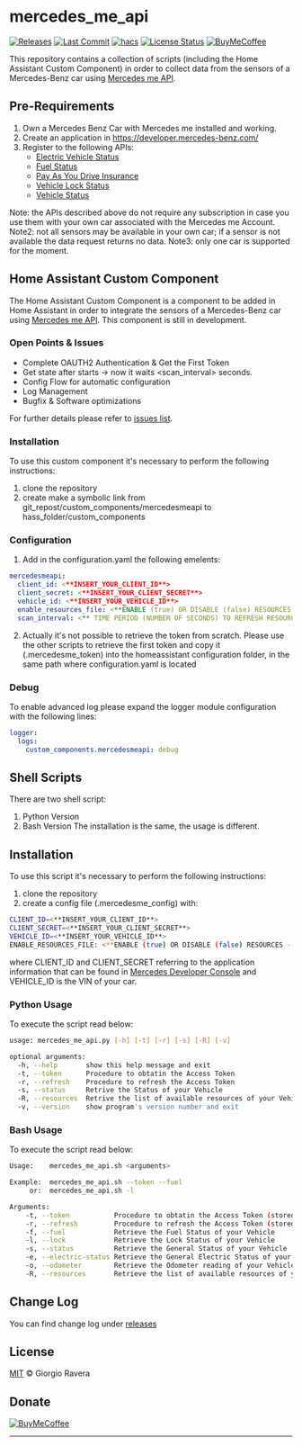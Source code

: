 # mercedes_me_api 
[![Releases][releases-img]][releases-url]
[![Last Commit][last-commit-img]][last-commit-url]
[![hacs][hacs-img]][hacs-url]
[![License Status][license-img]][license-url]
[![BuyMeCoffee][buymecoffee-img]][buymecoffee-url]

This repository contains a collection of scripts (including the Home Assistant Custom Component) in order to collect data from the sensors of a Mercedes-Benz car using [Mercedes me API](https://developer.mercedes-benz.com/products).

## Pre-Requirements
1) Own a Mercedes Benz Car with Mercedes me installed and working.
2) Create an application in https://developer.mercedes-benz.com/
3) Register to the following APIs:
   - [Electric Vehicle Status](https://developer.mercedes-benz.com/products/electric_vehicle_status)
   - [Fuel Status](https://developer.mercedes-benz.com/products/fuel_status)
   - [Pay As You Drive Insurance](https://developer.mercedes-benz.com/products/pay_as_you_drive_insurance) 
   - [Vehicle Lock Status](https://developer.mercedes-benz.com/products/vehicle_lock_status)
   - [Vehicle Status](https://developer.mercedes-benz.com/products/vehicle_status)

Note: the APIs described above do not require any subscription in case you use them with your own car associated with the Mercedes me Account.
Note2: not all sensors may be available in your own car; if a sensor is not available the data request returns no data.
Note3: only one car is supported for the moment.

## Home Assistant Custom Component
The Home Assistant Custom Component is a component to be added in Home Assistant in order to integrate the sensors of a Mercedes-Benz car using [Mercedes me API](https://developer.mercedes-benz.com/products).
This component is still in development.
### Open Points & Issues
- Complete OAUTH2 Authentication & Get the First Token
- Get state after starts -> now it waits <scan_interval> seconds.
- Config Flow for automatic configuration
- Log Management
- Bugfix & Software optimizations

For further details please refer to [issues list][issues-url].

### Installation
To use this custom component it's necessary to perform the following instructions:
1) clone the repository
2) create make a symbolic link from git_repost/custom_components/mercedesmeapi to hass_folder/custom_components

### Configuration
1) Add in the configuration.yaml the following emelents:
```yaml
mercedesmeapi:
  client_id: <**INSERT_YOUR_CLIENT_ID**>
  client_secret: <**INSERT_YOUR_CLIENT_SECRET**>
  vehicle_id: <**INSERT_YOUR_VEHICLE_ID**>
  enable_resources_file: <**ENABLE (true) OR DISABLE (false) RESOURCES - OPTIONAL (DEFAULT DISABLED)**>
  scan_interval: <** TIME PERIOD (NUMBER OF SECONDS) TO REFRESH RESOURCES - OPTIONAL**>
```
2) Actually it's not possible to retrieve the token from scratch. Please use the other scripts to retrieve the first token and copy it (.mercedesme_token) into the homeassistant configuration folder, in the same path where configuration.yaml is located 

### Debug
To enable advanced log please expand the logger module configuration with the following lines:
```yaml
logger:
  logs:
    custom_components.mercedesmeapi: debug
```

## Shell Scripts
There are two shell script:
1) Python Version
2) Bash Version
The installation is the same, the usage is different.

## Installation
To use this script it's necessary to perform the following instructions:
1) clone the repository
2) create a config file (.mercedesme_config) with:
```bash
CLIENT_ID=<**INSERT_YOUR_CLIENT_ID**>
CLIENT_SECRET=<**INSERT_YOUR_CLIENT_SECRET**>
VEHICLE_ID=<**INSERT_YOUR_VEHICLE_ID**>
ENABLE_RESOURCES_FILE: <**ENABLE (true) OR DISABLE (false) RESOURCES - (DEFAULT DISABLED)**>
```

where CLIENT_ID and CLIENT_SECRET referring to the application information that can be found in [Mercedes Developer Console](https://developer.mercedes-benz.com/console) and VEHICLE_ID is the VIN of your car.

### Python Usage
To execute the script read below:
```bash
usage: mercedes_me_api.py [-h] [-t] [-r] [-s] [-R] [-v]

optional arguments:
  -h, --help       show this help message and exit
  -t, --token      Procedure to obtatin the Access Token
  -r, --refresh    Procedure to refresh the Access Token
  -s, --status     Retrive the Status of your Vehicle
  -R, --resources  Retrive the list of available resources of your Vehicle
  -v, --version    show program's version number and exit
```

### Bash Usage
To execute the script read below:
```bash
Usage:    mercedes_me_api.sh <arguments>

Example:  mercedes_me_api.sh --token --fuel
     or:  mercedes_me_api.sh -l

Arguments:
    -t, --token           Procedure to obtatin the Access Token (stored into .mercedesme_token)
    -r, --refresh         Procedure to refresh the Access Token (stored into .mercedesme_token)
    -f, --fuel            Retrieve the Fuel Status of your Vehicle
    -l, --lock            Retrieve the Lock Status of your Vehicle
    -s, --status          Retrieve the General Status of your Vehicle
    -e, --electric-status Retrieve the General Electric Status of your Vehicle
    -o, --odometer        Retrieve the Odometer reading of your Vehicle
    -R, --resources       Retrieve the list of available resources of your Vehicle
```

## Change Log
You can find change log under [releases][releases-url]

## License
[MIT](http://opensource.org/licenses/MIT) © Giorgio Ravera

## Donate
[![BuyMeCoffee][buymecoffee-button]][buymecoffee-url]

---

[license-img]: https://img.shields.io/github/license/xraver/mercedes_me_api
[license-url]: LICENSE
[issues-url]: https://github.com/xraver/mercedes_me_api/issues
[releases-img]: https://img.shields.io/github/v/release/xraver/mercedes_me_api
[releases-url]: https://github.com/xraver/mercedes_me_api/releases
[last-commit-img]: https://img.shields.io/github/last-commit/xraver/mercedes_me_api
[last-commit-url]: https://github.com/xraver/mercedes_me_api/commits/master
[hacs-img]: https://img.shields.io/badge/HACS-Default-orange.svg
[hacs-url]: https://github.com/custom-components/hacs
[buymecoffee-img]: https://img.shields.io/badge/buy%20me%20a%20coffee-donate-yellow.svg
[buymecoffee-button]: https://www.buymeacoffee.com/assets/img/guidelines/download-assets-sm-2.svg
[buymecoffee-url]: https://www.buymeacoffee.com/raverag
